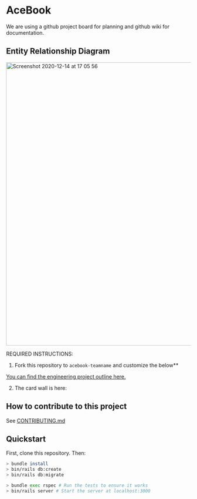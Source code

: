 # AceBook

We are using a github project board for planning and github wiki for documentation.

## Entity Relationship Diagram

<img width="771" alt="Screenshot 2020-12-14 at 17 05 56" src="https://user-images.githubusercontent.com/59441094/102111966-f5e86d00-3e2e-11eb-9d43-e316faa72fcc.png">

REQUIRED INSTRUCTIONS:

1. Fork this repository to `acebook-teamname` and customize
the below**

[You can find the engineering project outline here.](https://github.com/makersacademy/course/tree/master/engineering_projects/rails)

2. The card wall is here: <please update>

## How to contribute to this project
See [CONTRIBUTING.md](CONTRIBUTING.md)

## Quickstart

First, clone this repository. Then:

```bash
> bundle install
> bin/rails db:create
> bin/rails db:migrate

> bundle exec rspec # Run the tests to ensure it works
> bin/rails server # Start the server at localhost:3000
```
